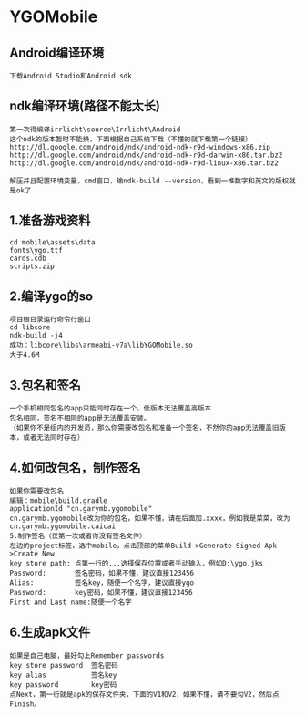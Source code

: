 # YGOMobile
Android编译环境
---------------------
    下载Android Studio和Android sdk
    
ndk编译环境(路径不能太长)
---------------------
    第一次得编译irrlicht\source\Irrlicht\Android
    这个ndk的版本暂时不能换，下面根据自己系统下载（不懂的就下载第一个链接）
    http://dl.google.com/android/ndk/android-ndk-r9d-windows-x86.zip
    http://dl.google.com/android/ndk/android-ndk-r9d-darwin-x86.tar.bz2
    http://dl.google.com/android/ndk/android-ndk-r9d-linux-x86.tar.bz2

    解压并且配置环境变量，cmd窗口，输ndk-build --version，看到一堆数字和英文的版权就是ok了

1.准备游戏资料
--------------------------
    cd mobile\assets\data
    fonts\ygo.ttf
    cards.cdb
    scripts.zip

2.编译ygo的so
-------------------------
    项目根目录运行命令行窗口
    cd libcore
    ndk-build -j4
    成功：libcore\libs\armeabi-v7a\libYGOMobile.so
    大于4.6M

3.包名和签名
---------------------
    一个手机相同包名的app只能同时存在一个，低版本无法覆盖高版本
    包名相同，签名不相同的app是无法覆盖安装。
    （如果你不是组内的开发员，那么你需要改包名和准备一个签名，不然你的app无法覆盖旧版本，或者无法同时存在）

4.如何改包名，制作签名
----------------------------
    如果你需要改包名
    编辑：mobile\build.gradle
    applicationId "cn.garymb.ygomobile"
    cn.garymb.ygomobile改为你的包名，如果不懂，请在后面加.xxxx，例如我是菜菜，改为cn.garymb.ygomobile.caicai
    5.制作签名（仅第一次或者你没有签名文件）
    左边的project标签，选中mobile，点击顶部的菜单Build->Generate Signed Apk->Create New
    key store path: 点第一行的...选择保存位置或者手动输入，例如D:\ygo.jks
    Password:       签名密码，如果不懂，建议直接123456
    Alias:          签名key，随便一个名字，建议直接ygo
    Password:       key密码，如果不懂，建议直接123456
    First and Last name:随便一个名字

6.生成apk文件
-------------------------
    如果是自己电脑，最好勾上Remember passwords
    key store password  签名密码
    key alias           签名key
    key password        key密码
    点Next，第一行就是apk的保存文件夹，下面的V1和V2，如果不懂，请不要勾V2，然后点Finish。